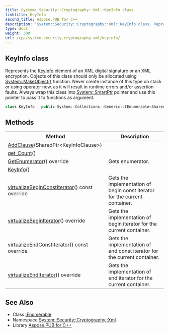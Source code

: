```yaml
---
title: System::Security::Cryptography::Xml::KeyInfo class
linktitle: KeyInfo
second_title: Aspose.PUB for C++
description: 'System::Security::Cryptography::Xml::KeyInfo class. Represents the KeyInfo element of an XML digital signature or an XML encryption. Objects of this class should only be allocated using System::MakeObject() function. Never create instance of this type on stack or using operator new, as it will result in runtime errors and/or assertion faults. Always wrap this class into System::SmartPtr pointer and use this pointer to pass it to functions as argument in C++.'
type: docs
weight: 300
url: /cpp/system.security.cryptography.xml/keyinfo/
---
```

## KeyInfo class


Represents the [KeyInfo](./) element of an XML digital signature or an XML encryption. Objects of this class should only be allocated using [System::MakeObject()](../../system/makeobject/) function. Never create instance of this type on stack or using operator new, as it will result in runtime errors and/or assertion faults. Always wrap this class into [System::SmartPtr](../../system/smartptr/) pointer and use this pointer to pass it to functions as argument.

```cpp
class KeyInfo : public System::Collections::Generic::IEnumerable<SharedPtr<Xml::KeyInfoClause>>
```

## Methods

| Method | Description |
| --- | --- |
| [AddClause](./addclause/)(SharedPtr\<KeyInfoClause\>) |  |
| [get_Count](./get_count/)() |  |
| [GetEnumerator](./getenumerator/)() override | Gets enumerator. |
| [KeyInfo](./keyinfo/)() |  |
| [virtualizeBeginConstIterator](./virtualizebeginconstiterator/)() const override | Gets the implementation of begin const iterator for the current container. |
| [virtualizeBeginIterator](./virtualizebeginiterator/)() override | Gets the implementation of begin iterator for the current container. |
| [virtualizeEndConstIterator](./virtualizeendconstiterator/)() const override | Gets the implementation of end const iterator for the current container. |
| [virtualizeEndIterator](./virtualizeenditerator/)() override | Gets the implementation of end iterator for the current container. |
## See Also

* Class [IEnumerable](../../system.collections.generic/ienumerable/)
* Namespace [System::Security::Cryptography::Xml](../)
* Library [Aspose.PUB for C++](../../)

